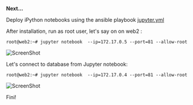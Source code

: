 
<b> Next... </b>

Deploy iPython notebooks using the ansible playbook <a href="https://github.com/LorenvXn/Simple-web-server-example-ansible-and-containers-/blob/master/Jupyter/jupyter.yml"> jupyter.yml</a>



After installation, run as root user, let's say on on web2 :

```
root@web2:~# jupyter notebook  --ip=172.17.0.5 --port=81 --allow-root
```
![ScreenShot](https://github.com/Satanette/test/blob/master/jupy1.png)



Let's connect to database from Jupyter notebook:

```
root@web2:~# jupyter notebook  --ip=172.17.0.4 --port=81 --allow-root

```

![ScreenShot](https://github.com/Satanette/test/blob/master/jupy2.png)


Fini!
